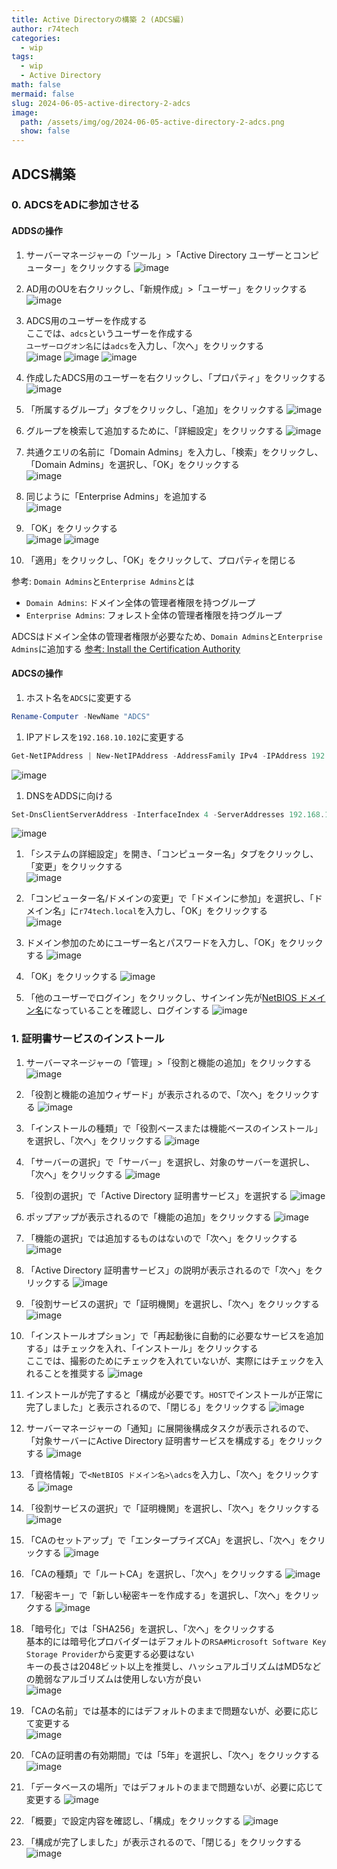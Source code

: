 ```yaml
---
title: Active Directoryの構築 2 (ADCS編)
author: r74tech
categories:
  - wip
tags:
  - wip
  - Active Directory
math: false
mermaid: false
slug: 2024-06-05-active-directory-2-adcs
image:
  path: /assets/img/og/2024-06-05-active-directory-2-adcs.png
  show: false
---
```


## ADCS構築
### 0. ADCSをADに参加させる

#### ADDSの操作

1. サーバーマネージャーの「ツール」>「Active Directory ユーザーとコンピューター」をクリックする
![image](/assets/img/post/2024-06-05/adds02/001.png)

1. AD用のOUを右クリックし、「新規作成」>「ユーザー」をクリックする  
![image](/assets/img/post/2024-06-05/adcs00/002.png)

1. ADCS用のユーザーを作成する  
ここでは、`adcs`というユーザーを作成する  
`ユーザーログオン名`には`adcs`を入力し、「次へ」をクリックする  
![image](/assets/img/post/2024-06-05/adcs00/003.png)
![image](/assets/img/post/2024-06-05/adcs00/004.png)
![image](/assets/img/post/2024-06-05/adcs00/005.png)

1. 作成したADCS用のユーザーを右クリックし、「プロパティ」をクリックする
![image](/assets/img/post/2024-06-05/adcs00/006.png)

1. 「所属するグループ」タブをクリックし、「追加」をクリックする
![image](/assets/img/post/2024-06-05/adcs00/007.png)

1. グループを検索して追加するために、「詳細設定」をクリックする
![image](/assets/img/post/2024-06-05/adcs00/008.png)

1. 共通クエリの名前に「Domain Admins」を入力し、「検索」をクリックし、「Domain Admins」を選択し、「OK」をクリックする  
![image](/assets/img/post/2024-06-05/adcs00/010.png)

1. 同じように「Enterprise Admins」を追加する  
![image](/assets/img/post/2024-06-05/adcs00/009.png)

1. 「OK」をクリックする  
![image](/assets/img/post/2024-06-05/adcs00/011.png)
![image](/assets/img/post/2024-06-05/adcs00/012.png)

1. 「適用」をクリックし、「OK」をクリックして、プロパティを閉じる

参考: `Domain Admins`と`Enterprise Admins`とは
* `Domain Admins`: ドメイン全体の管理者権限を持つグループ
* `Enterprise Admins`: フォレスト全体の管理者権限を持つグループ

ADCSはドメイン全体の管理者権限が必要なため、`Domain Admins`と`Enterprise Admins`に追加する
[参考: Install the Certification Authority](https://learn.microsoft.com/en-us/windows-server/networking/core-network-guide/cncg/server-certs/install-the-certification-authority)

#### ADCSの操作

1. ホスト名を`ADCS`に変更する
```powershell
Rename-Computer -NewName "ADCS"
```

1. IPアドレスを`192.168.10.102`に変更する
```powershell
Get-NetIPAddress | New-NetIPAddress -AddressFamily IPv4 -IPAddress 192.168.10.100 -PrefixLength 24
```
![image](/assets/img/post/2024-06-05/adcs00/013.png)

1. DNSをADDSに向ける
```powershell
Set-DnsClientServerAddress -InterfaceIndex 4 -ServerAddresses 192.168.10.100
```
![image](/assets/img/post/2024-06-05/adcs00/014.png)

1. 「システムの詳細設定」を開き、「コンピューター名」タブをクリックし、「変更」をクリックする  
![image](/assets/img/post/2024-06-05/adcs00/015.png)

1. 「コンピューター名/ドメインの変更」で「ドメインに参加」を選択し、「ドメイン名」に`r74tech.local`を入力し、「OK」をクリックする   
![image](/assets/img/post/2024-06-05/adcs00/016.png)

1. ドメイン参加のためにユーザー名とパスワードを入力し、「OK」をクリックする
![image](/assets/img/post/2024-06-05/adcs00/017.png)

1. 「OK」をクリックする
![image](/assets/img/post/2024-06-05/adcs00/018.png)

1. 「他のユーザーでログイン」をクリックし、サインイン先が[NetBIOS ドメイン名](#NetBIOS)になっていることを確認し、ログインする
![image](/assets/img/post/2024-06-05/adcs00/019.png)


### 1. 証明書サービスのインストール
1. サーバーマネージャーの「管理」>「役割と機能の追加」をクリックする
![image](/assets/img/post/2024-06-05/adcs01/001.png)

1. 「役割と機能の追加ウィザード」が表示されるので、「次へ」をクリックする
![image](/assets/img/post/2024-06-05/adcs01/002.png)

1. 「インストールの種類」で「役割ベースまたは機能ベースのインストール」を選択し、「次へ」をクリックする
![image](/assets/img/post/2024-06-05/adcs01/003.png)

1. 「サーバーの選択」で「サーバー」を選択し、対象のサーバーを選択し、「次へ」をクリックする
![image](/assets/img/post/2024-06-05/adcs01/004.png)

1. 「役割の選択」で「Active Directory 証明書サービス」を選択する
![image](/assets/img/post/2024-06-05/adcs01/006.png)

1. ポップアップが表示されるので「機能の追加」をクリックする
![image](/assets/img/post/2024-06-05/adcs01/005.png)

1. 「機能の選択」では追加するものはないので「次へ」をクリックする
![image](/assets/img/post/2024-06-05/adcs01/007.png)

1. 「Active Directory 証明書サービス」の説明が表示されるので「次へ」をクリックする
![image](/assets/img/post/2024-06-05/adcs01/008.png)

1. 「役割サービスの選択」で「証明機関」を選択し、「次へ」をクリックする
![image](/assets/img/post/2024-06-05/adcs01/009.png)

1. 「インストールオプション」で「再起動後に自動的に必要なサービスを追加する」はチェックを入れ、「インストール」をクリックする  
ここでは、撮影のためにチェックを入れていないが、実際にはチェックを入れることを推奨する
![image](/assets/img/post/2024-06-05/adcs01/010.png)

1. インストールが完了すると「構成が必要です。`HOST`でインストールが正常に完了しました」と表示されるので、「閉じる」をクリックする
![image](/assets/img/post/2024-06-05/adcs01/011.png)

1. サーバーマネージャーの「通知」に展開後構成タスクが表示されるので、「対象サーバーにActive Directory 証明書サービスを構成する」をクリックする
![image](/assets/img/post/2024-06-05/adcs01/012.png)

1. 「資格情報」で`<NetBIOS ドメイン名>\adcs`を入力し、「次へ」をクリックする
![image](/assets/img/post/2024-06-05/adcs01/013.png)

1. 「役割サービスの選択」で「証明機関」を選択し、「次へ」をクリックする
![image](/assets/img/post/2024-06-05/adcs01/014.png)

1. 「CAのセットアップ」で「エンタープライズCA」を選択し、「次へ」をクリックする
![image](/assets/img/post/2024-06-05/adcs01/015.png)

1. 「CAの種類」で「ルートCA」を選択し、「次へ」をクリックする
![image](/assets/img/post/2024-06-05/adcs01/016.png)

1. 「秘密キー」で「新しい秘密キーを作成する」を選択し、「次へ」をクリックする
![image](/assets/img/post/2024-06-05/adcs01/017.png)

1. 「暗号化」では「SHA256」を選択し、「次へ」をクリックする  
基本的には暗号化プロバイダーはデフォルトの`RSA#Microsoft Software Key Storage Provider`から変更する必要はない  
キーの長さは2048ビット以上を推奨し、ハッシュアルゴリズムはMD5などの脆弱なアルゴリズムは使用しない方が良い  
![image](/assets/img/post/2024-06-05/adcs01/018.png)

1. 「CAの名前」では基本的にはデフォルトのままで問題ないが、必要に応じて変更する<span id="CAName"></span>  
![image](/assets/img/post/2024-06-05/adcs01/019.png)

1. 「CAの証明書の有効期間」では「5年」を選択し、「次へ」をクリックする
![image](/assets/img/post/2024-06-05/adcs01/020.png)

1. 「データベースの場所」ではデフォルトのままで問題ないが、必要に応じて変更する
![image](/assets/img/post/2024-06-05/adcs01/021.png)

1. 「概要」で設定内容を確認し、「構成」をクリックする
![image](/assets/img/post/2024-06-05/adcs01/022.png)

1. 「構成が完了しました」が表示されるので、「閉じる」をクリックする
![image](/assets/img/post/2024-06-05/adcs01/023.png)





